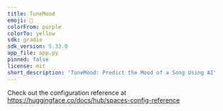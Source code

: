```yaml
---
title: TuneMood
emoji: 🏃
colorFrom: purple
colorTo: yellow
sdk: gradio
sdk_version: 5.33.0
app_file: app.py
pinned: false
license: mit
short_description: 'TuneMood: Predict the Mood of a Song Using AI'
---
```


Check out the configuration reference at https://huggingface.co/docs/hub/spaces-config-reference
